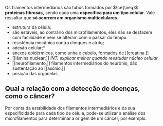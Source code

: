 Os filamentos intermediários são tubos formados por $\ce{\neq}$ **proteínas fibrosas,** sendo cada uma **específica para um tipo celular**. Vale ressaltar que **só ocorrem em organismo multicelulares.**

* estrutura da célula;
* são estáveis, ao contrário dos microfilamentos, eles não se desfazem com facilidade e nem se alteram com o passar do tempo.
* resistência mecânica contra choques e atrito;
* adesão celular;*
* anexos epidérmicos, como unha e cabelo, formados de [[creatina.]]
* [[lâmina nuclear;]] *INT: explicar melhor quando reestudar núcleo celular*
* [[neurofilamento,]] filamentos intermediários do neurônio, dão sustentação ao [[axônio.]]
* posição das organelas.

## Qual a relação com a detecção de doenças, como o câncer?

Por conta da estabilidade dos filamentos intermediários e da sua especificidade para cada tipo de célula, pode-se utilizar a análise dos microfilamentos para determinar a origem de um câncer, por exemplo.



